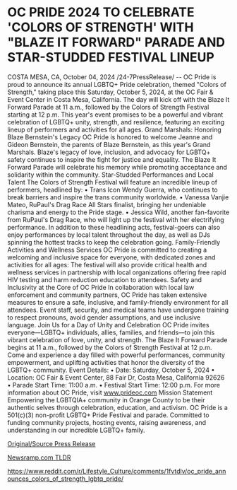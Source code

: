 # OC PRIDE 2024 TO CELEBRATE 'COLORS OF STRENGTH' WITH "BLAZE IT FORWARD" PARADE AND STAR-STUDDED FESTIVAL LINEUP

COSTA MESA, CA, October 04, 2024 /24-7PressRelease/ -- OC Pride is proud to announce its annual LGBTQ+ Pride celebration, themed "Colors of Strength," taking place this Saturday, October 5, 2024, at the OC Fair & Event Center in Costa Mesa, California. The day will kick off with the Blaze It Forward Parade at 11 a.m., followed by the Colors of Strength Festival starting at 12 p.m. This year's event promises to be a powerful and vibrant celebration of LGBTQ+ unity, strength, and resilience, featuring an exciting lineup of performers and activities for all ages.  Grand Marshals: Honoring Blaze Bernstein's Legacy OC Pride is honored to welcome Jeanne and Gideon Bernstein, the parents of Blaze Bernstein, as this year's Grand Marshals. Blaze's legacy of love, inclusion, and advocacy for LGBTQ+ safety continues to inspire the fight for justice and equality. The Blaze It Forward Parade will celebrate his memory while promoting acceptance and solidarity within the community.  Star-Studded Performances and Local Talent The Colors of Strength Festival will feature an incredible lineup of performers, headlined by: • Trans Icon Wendy Guerra, who continues to break barriers and inspire the trans community worldwide. • Vanessa Vanjie Mateo, RuPaul's Drag Race All Stars finalist, bringing her undeniable charisma and energy to the Pride stage. • Jessica Wild, another fan-favorite from RuPaul's Drag Race, who will light up the festival with her electrifying performance.  In addition to these headlining acts, festival-goers can also enjoy performances by local talent throughout the day, as well as DJs spinning the hottest tracks to keep the celebration going.  Family-Friendly Activities and Wellness Services OC Pride is committed to creating a welcoming and inclusive space for everyone, with dedicated zones and activities for all ages: The festival will also provide critical health and wellness services in partnership with local organizations offering free rapid HIV testing and harm reduction education to attendees.  Safety and Inclusivity at the Core of OC Pride In collaboration with local law enforcement and community partners, OC Pride has taken extensive measures to ensure a safe, inclusive, and family-friendly environment for all attendees. Event staff, security, and medical teams have undergone training to respect pronouns, avoid gender assumptions, and use inclusive language.  Join Us for a Day of Unity and Celebration OC Pride invites everyone—LGBTQ+ individuals, allies, families, and friends—to join this vibrant celebration of love, unity, and strength. The Blaze It Forward Parade begins at 11 a.m., followed by the Colors of Strength Festival at 12 p.m. Come and experience a day filled with powerful performances, community empowerment, and uplifting activities that honor the diversity of the LGBTQ+ community.  Event Details: • Date: Saturday, October 5, 2024 • Location: OC Fair & Event Center, 88 Fair Dr, Costa Mesa, California 92626 • Parade Start Time: 11:00 a.m. • Festival Start Time: 12:00 p.m.  For more information about OC Pride, visit www.prideoc.com  Mission Statement Empowering the LGBTQIA+ community in Orange County to be their authentic selves through celebration, education, and activism.  OC Pride is a 501(c)(3) non-profit LGBTQ+ Pride Festival and parade. Committed to funding community projects, hosting events, raising awareness, and understanding in our incredible LGBTQ+ family. 

[Original/Source Press Release](https://www.24-7pressrelease.com/press-release/514969/oc-pride-2024-to-celebrate-colors-of-strength-with-blaze-it-forward-parade-and-star-studded-festival-lineup)
                    

[Newsramp.com TLDR](None) 

https://www.reddit.com/r/Lifestyle_Culture/comments/1fvtdlv/oc_pride_announces_colors_of_strength_lgbtq_pride/